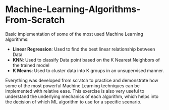 # Machine-Learning-Algorithms-From-Scratch

Basic implementation of some of the most used Machine Learning algorithms:
* **Linear Regression**: Used to find the best linear relationship between Data 
* **KNN**: Used to classify Data point based on the K Nearest Neighbors of the trained model
* **K Means**: Used to cluster data into K groups in an unsupervised manner.

Everything was developed from scratch to practice and demonstrate how some of the most powerful Machine Learning techniques can be implemented with relative ease. This exercise is also very useful to understand the underlying mechanics of each algorithm, which helps into the decision of which ML algorithm to use for a specific scenario.
